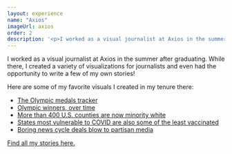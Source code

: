 ```yaml
---
layout: experience
name: "Axios"
imageUrl: axios
order: 2
description: '<p>I worked as a visual journalist at Axios in the summer after graduating. While there, I created a variety of visualizations for journalists and even had the opportunity to write a few of my own stories!</p> <p><a href="https://muckrack.com/connor-rothschild-1" target="_blank" rel="noopener noreferrer">Find all my stories here.</a></p>'
---
```


I worked as a visual journalist at Axios in the summer after graduating. While there, I created a variety of visualizations for journalists and even had the opportunity to write a few of my own stories!

Here are some of my favorite visuals I created in my tenure there:

* [The Olympic medals tracker](https://www.axios.com/olympics-medal-count-usa-tokyo-762804df-d836-4fb2-8407-9a9c5b273643.html)
* [Olympic winners, over time](https://www.axios.com/olympic-winners-a1912446-22ef-4c2a-9fda-85bfe8dedb08.html)
* [More than 400 U.S. counties are now minority white](https://www.axios.com/diversity-majority-minority-white-american-census-bd181b53-f170-40b2-9913-dd43363e1aaf.html)
* [States most vulnerable to COVID are also some of the least vaccinated](https://www.axios.com/coronavirus-vaccines-vulnerability-states-outbreaks-variants-b418fe6d-31f6-4790-9d79-bd7c4d747dd3.html?utm_source=twitter&utm_medium=social&utm_campaign=editorial&utm_content=health-statesvaccines)
* [Boring news cycle deals blow to partisan media](https://www.axios.com/partisan-media-biden-trump-26f54a8b-d4e2-4319-a185-bd5f55ac661f.html)

[Find all my stories here.](https://muckrack.com/connor-rothschild-1)